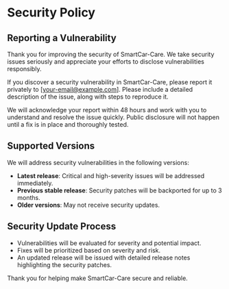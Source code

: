 # Security Policy

## Reporting a Vulnerability

Thank you for improving the security of SmartCar-Care. We take security issues seriously and appreciate your efforts to disclose vulnerabilities responsibly.

If you discover a security vulnerability in SmartCar-Care, please report it privately to [your-email@example.com]. Please include a detailed description of the issue, along with steps to reproduce it.

We will acknowledge your report within 48 hours and work with you to understand and resolve the issue quickly. Public disclosure will not happen until a fix is in place and thoroughly tested.

## Supported Versions

We will address security vulnerabilities in the following versions:

- **Latest release**: Critical and high-severity issues will be addressed immediately.
- **Previous stable release**: Security patches will be backported for up to 3 months.
- **Older versions**: May not receive security updates.

## Security Update Process

- Vulnerabilities will be evaluated for severity and potential impact.
- Fixes will be prioritized based on severity and risk.
- An updated release will be issued with detailed release notes highlighting the security patches.

Thank you for helping make SmartCar-Care secure and reliable.
